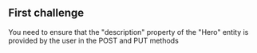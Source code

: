 ## First challenge

You need to ensure that the "description" property of the "Hero" entity is provided by the user in the POST and PUT methods
